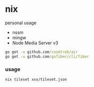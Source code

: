 # nix

personal usage

- nssm
- mingw
- Node Media Server v3

```bat
go get -u github.com/cosmtrek/air 
go get -u github.com/gofiber/cli/fiber
```

### usage
```
nix tileset xxx/tileset.json
```
